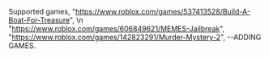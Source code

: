 Supported games,
"https://www.roblox.com/games/537413528/Build-A-Boat-For-Treasure",
\n
"https://www.roblox.com/games/606849621/MEMES-Jailbreak",
"https://www.roblox.com/games/142823291/Murder-Mystery-2",
--ADDING GAMES.
